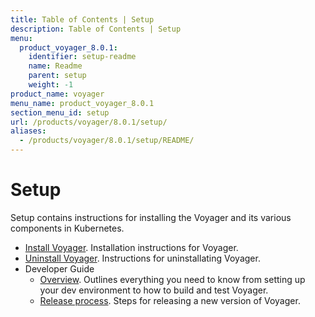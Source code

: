 ```yaml
---
title: Table of Contents | Setup
description: Table of Contents | Setup
menu:
  product_voyager_8.0.1:
    identifier: setup-readme
    name: Readme
    parent: setup
    weight: -1
product_name: voyager
menu_name: product_voyager_8.0.1
section_menu_id: setup
url: /products/voyager/8.0.1/setup/
aliases:
  - /products/voyager/8.0.1/setup/README/
---
```

# Setup

Setup contains instructions for installing the Voyager and its various components in Kubernetes.

- [Install Voyager](/docs/setup/install.md). Installation instructions for Voyager.
- [Uninstall Voyager](/docs/setup/uninstall.md). Instructions for uninstallating Voyager.
- Developer Guide
  - [Overview](/docs/setup/developer-guide/overview.md). Outlines everything you need to know from setting up your dev environment to how to build and test Voyager.
  - [Release process](/docs/setup/developer-guide/release.md). Steps for releasing a new version of Voyager.

